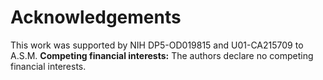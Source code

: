 # Acknowledgements

This work was supported by NIH DP5-OD019815 and U01-CA215709 to A.S.M. **Competing financial interests:** The authors declare no competing financial interests.

